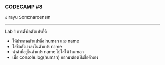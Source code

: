 ### CODECAMP #8
Jirayu Somcharoensin    
___
Lab 1 การตั้งชื่อตัวแปรที่ดี
+ ให้ประกาศตัวแปรชื่อ human และ name
+ ใส่ชื่อตัวเองลงในตัวแปร name
+ นำค่าที่อยู่ในตัวแปร name ไปใส่ให้ human 
+ เมื่อ console.log(human) ออกมาต้องเป็นชื่อตัวเอง
